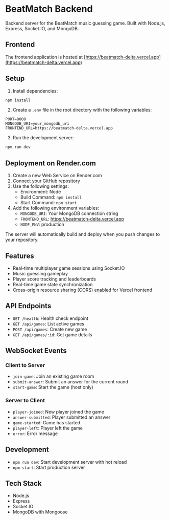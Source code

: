 # BeatMatch Backend

Backend server for the BeatMatch music guessing game. Built with Node.js, Express, Socket.IO, and MongoDB.

## Frontend

The frontend application is hosted at [https://beatmatch-delta.vercel.app](https://beatmatch-delta.vercel.app)

## Setup

1. Install dependencies:
```bash
npm install
```

2. Create a `.env` file in the root directory with the following variables:
```
PORT=8000
MONGODB_URI=your_mongodb_uri
FRONTEND_URL=https://beatmatch-delta.vercel.app
```

3. Run the development server:
```bash
npm run dev
```

## Deployment on Render.com

1. Create a new Web Service on Render.com
2. Connect your GitHub repository
3. Use the following settings:
   - Environment: Node
   - Build Command: `npm install`
   - Start Command: `npm start`
4. Add the following environment variables:
   - `MONGODB_URI`: Your MongoDB connection string
   - `FRONTEND_URL`: https://beatmatch-delta.vercel.app
   - `NODE_ENV`: production

The server will automatically build and deploy when you push changes to your repository.

## Features

- Real-time multiplayer game sessions using Socket.IO
- Music guessing gameplay
- Player score tracking and leaderboards
- Real-time game state synchronization
- Cross-origin resource sharing (CORS) enabled for Vercel frontend

## API Endpoints

- `GET /health`: Health check endpoint
- `GET /api/games`: List active games
- `POST /api/games`: Create new game
- `GET /api/games/:id`: Get game details

## WebSocket Events

### Client to Server
- `join-game`: Join an existing game room
- `submit-answer`: Submit an answer for the current round
- `start-game`: Start the game (host only)

### Server to Client
- `player-joined`: New player joined the game
- `answer-submitted`: Player submitted an answer
- `game-started`: Game has started
- `player-left`: Player left the game
- `error`: Error message

## Development

- `npm run dev`: Start development server with hot reload
- `npm start`: Start production server

## Tech Stack

- Node.js
- Express
- Socket.IO
- MongoDB with Mongoose 